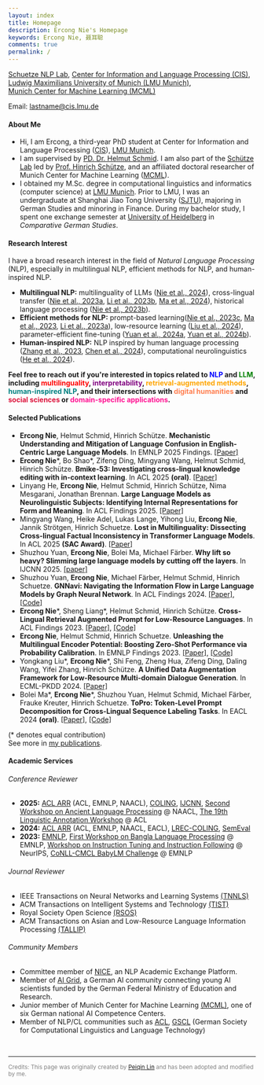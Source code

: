 ```yaml
---
layout: index
title: Homepage
description: Ercong Nie's Homepage
keywords: Ercong Nie, 聂耳聪
comments: true
permalink: /
---
```


[Schuetze NLP Lab](https://schuetze.cis.lmu.de/), [Center for Information and Language Processing (CIS)](https://www.cis.lmu.de/),  
[Ludwig Maximilians University of Munich (LMU Munich)](https://www.lmu.de/en/),  
[Munich Center for Machine Learning (MCML)](https://mcml.ai/)<br>

Email: lastname@cis.lmu.de

#### About Me

* Hi, I am Ercong, a third-year PhD student at Center for Information and Language Processing ([CIS](https://www.cis.lmu.de/)), [LMU Munich](https://www.lmu.de/en/index.html).
* I am supervised by [PD. Dr. Helmut Schmid](https://www.cis.uni-muenchen.de/~schmid/). I am also part of the [Schütze Lab](https://schuetze.cis.lmu.de/) led by [Prof. Hinrich Schütze](https://schuetze.cis.lmu.de/about/), and an affiliated doctoral researcher of Munich Center for Machine Learning ([MCML](https://mcml.ai/)).
* I obtained my M.Sc. degree in computational linguistics and informatics (computer science) at 
[LMU Munich](https://www.lmu.de/en/index.html). Prior to LMU, I was an undergraduate at Shanghai Jiao Tong University ([SJTU](https://sfl.sjtu.edu.cn/En)),
majoring in German Studies and minoring in Finance. 
During my bachelor study, I spent one exchange semester at [University of Heidelberg](https://www.uni-heidelberg.de/en) in *Comparative German Studies*.


#### Research Interest
I have a broad research interest in the field of *Natural Language Processing* (NLP), especially in multilingual NLP, efficient methods for NLP, and human-inspired NLP. <br>
* **Multilingual NLP:** multilinguality of LLMs ([Nie et al., 2024](https://arxiv.org/pdf/2402.18397.pdf)), cross-lingual transfer ([Nie et al., 2023a](https://doi.org/10.18653/v1/2023.findings-acl.528), [Li et al., 2023b](https://openreview.net/pdf?id=KLPLCXo4aD), [Ma et al., 2024](https://aclanthology.org/2024.eacl-long.164v2.pdf)), historical language processing ([Nie et al., 2023b](https://aclanthology.org/2023.alp-1.8/)).
* **Efficient methods for NLP:**  prompt-based learning([Nie et al., 2023c](https://aclanthology.org/2023.findings-emnlp.1056/), [Ma et al., 2023](https://aclanthology.org/2023.konvens-main.1), [Li et al., 2023a](https://aclanthology.org/2023.banglalp-1.15.pdf)), low-resource learning ([Liu et al., 2024](https://www.google.com)), parameter-efficient fine-tuning ([Yuan et al., 2024a](https://arxiv.org/pdf/2402.11709.pdf), [Yuan et al., 2024b](https://arxiv.org/pdf/2402.11700.pdf)).
* **Human-inspired NLP:** NLP inspired by human language processing ([Zhang et al., 2023](https://aclanthology.org/2023.conll-babylm.13/), [Chen et al., 2024](https://aclanthology.org/2024.semeval2024-1.243)), computational neurolinguistics ([He et al., 2024](https://aclanthology.org/2024.lrec-main.402.pdf)).

<p>
        <strong>Feel free to reach out if you're interested in topics related to
        <span style="color: blue;">NLP</span> and 
        <span style="color: green;">LLM</span>, including 
        <span style="color: red;">multilinguality</span>, 
        <span style="color: purple;">interpretability</span>, 
        <span style="color: orange;">retrieval-augmented methods</span>, 
        <span style="color: teal;">human-inspired NLP</span>, 
        and their intersections with 
        <span style="color: coral;">digital humanities</span> and 
        <span style="color: crimson;">social sciences</span> or 
        <span style="color: deeppink;">domain-specific applications</span>.</strong> 
    </p>

#### Selected Publications
- **Ercong Nie**, Helmut Schmid, Hinrich Schütze. **Mechanistic Understanding and Mitigation of Language Confusion in English-Centric Large Language Models**. In EMNLP 2025 Findings. [[Paper]](https://arxiv.org/pdf/2505.16538)
- **Ercong Nie**\*, Bo Shao\*, Zifeng Ding, Mingyang Wang, Helmut Schmid, Hinrich Schütze. **Bmike-53: Investigating cross-lingual knowledge editing with in-context learning**. In ACL 2025 **(oral)**. [[Paper]](https://aclanthology.org/2025.acl-long.798.pdf)
- Linyang He, **Ercong Nie**, Helmut Schmid, Hinrich Schütze, Nima Mesgarani, Jonathan Brennan. **Large Language Models as Neurolinguistic Subjects: Identifying Internal Representations for Form and Meaning**. In ACL Findings 2025. [[Paper]](https://aclanthology.org/2025.findings-acl.986.pdf)
- Mingyang Wang, Heike Adel, Lukas Lange, Yihong Liu, **Ercong Nie**, Jannik Strötgen, Hinrich Schuetze. **Lost in Multilinguality: Dissecting Cross-lingual Factual Inconsistency in Transformer Language Models**. In ACL 2025 **(SAC Award)**. [[Paper]](https://aclanthology.org/2025.acl-long.253.pdf)
- Shuzhou Yuan, **Ercong Nie**, Bolei Ma, Michael Färber. **Why lift so heavy? Slimming large language models by cutting off the layers**. In IJCNN 2025. [[paper]](https://arxiv.org/pdf/2402.11700)
- Shuzhou Yuan, **Ercong Nie**, Michael Färber, Helmut Schmid, Hinrich Schuetze. **GNNavi: Navigating the Information Flow in Large Language Models by Graph Neural Network**. In ACL Findings 2024. [[Paper]](https://aclanthology.org/2024.findings-acl.237.pdf), [[Code]](https://github.com/ShuzhouYuan/GNNavi)
- **Ercong Nie**\*, Sheng Liang\*, Helmut Schmid, Hinrich Schütze. **Cross-Lingual Retrieval Augmented Prompt for Low-Resource Languages**. In ACL Findings 2023. [[Paper]](https://aclanthology.org/2023.findings-acl.528.pdf), [[Code]](https://github.com/ercong21/parc)
- **Ercong Nie**, Helmut Schmid, Hinrich Schuetze. **Unleashing the Multilingual Encoder Potential: Boosting Zero-Shot Performance via Probability Calibration**. In EMNLP Findings 2023. [[Paper]](https://aclanthology.org/2023.findings-emnlp.1056.pdf), [[Code]](https://github.com/ercong21/calibration)
- Yongkang Liu\*, **Ercong Nie**\*, Shi Feng, Zheng Hua, Zifeng Ding, Daling Wang, Yifei Zhang, Hinrich Schütze. **A Unified Data Augmentation Framework for Low-Resource Multi-domain Dialogue Generation**. In ECML-PKDD 2024. [[Paper]](https://link.springer.com/chapter/10.1007/978-3-031-70344-7_10) 
- Bolei Ma\*, **Ercong Nie**\*, Shuzhou Yuan, Helmut Schmid, Michael Färber, Frauke Kreuter, Hinrich Schuetze. **ToPro: Token-Level Prompt Decomposition for Cross-Lingual Sequence Labeling Tasks**. In EACL 2024 **(oral)**. [[Paper]](https://aclanthology.org/2024.eacl-long.164.pdf), [[Code]](https://github.com/boleima/ToPro)
<!-- - Linyang He, Peili Chen, **Ercong Nie**, Yuanning Li, Jonathan R. Brennan. **Decoding Probing: Revealing Internal Linguistic Structures in Neural Language Models Using Minimal Pairs**. In LREC-COLING 2024. [[Paper]](https://aclanthology.org/2024.lrec-main.402.pdf) -->

(\* denotes equal contribution)  
See more in [my publications](publications/).

#### Academic Services

###### Conference Reviewer
* **2025:** [ACL ARR](https://aclrollingreview.org/people) (ACL, EMNLP, NAACL), [COLING](https://coling2025.org/), [IJCNN](https://2025.ijcnn.org/), [Second Workshop on Ancient Language Processing](https://www.ancientnlp.com/alp2025/organization/) @ NAACL, [The 19th Linguistic Annotation Workshop](https://sigann.github.io/LAW-XIX-2025/) @ ACL
* **2024:** [ACL ARR](https://aclrollingreview.org/people) (ACL, EMNLP, NAACL, EACL), [LREC-COLING](https://lrec-coling-2024.org/), [SemEval](https://semeval.github.io/SemEval2024/)
* **2023:** [EMNLP](https://2023.emnlp.org/), [First Workshop on Bangla Language Processing](https://blp-workshop.github.io/organizers) @ EMNLP, [Workshop on Instruction Tuning and Instruction Following](https://an-instructive-workshop.github.io/organization/) @ NeurIPS, [CoNLL-CMCL BabyLM Challenge](https://babylm.github.io/) @ EMNLP

###### Journal Reviewer
* IEEE Transactions on Neural Networks and Learning Systems [(TNNLS)](https://cis.ieee.org/publications/t-neural-networks-and-learning-systems)
* ACM Transactions on Intelligent Systems and Technology [(TIST)](https://dl.acm.org/journal/tist)
* Royal Society Open Science [(RSOS)](https://royalsocietypublishing.org/journal/rsos)
* ACM Transactions on Asian and Low-Resource Language Information Processing [(TALLIP)](https://dl.acm.org/journal/TALLIP)

###### Community Members
* Committee member of [NICE](https://nice-nlp.github.io/), an NLP Academic Exchange Platform.
* Member of [AI Grid](https://ai-grid.org/en/), a German AI community connecting young AI scientists funded by the German Federal Ministry of Education and Research.
* Junior member of Munich Center for Machine Learning [(MCML)](https://mcml.ai/#about), one of six German national AI Competence Centers.
* Member of NLP/CL communities such as [ACL](https://www.aclweb.org/portal/), [GSCL](https://gscl.org/en/) (German Society for Computational Linguistics and Language Technology)


<br>

---
<span style="font-size: smaller; color: grey;">
Credits: This page was originally created by <a href="https://lpq29743.github.io/" target="_blank">Peiqin Lin</a> and has been adopted and modified by me.
</span>